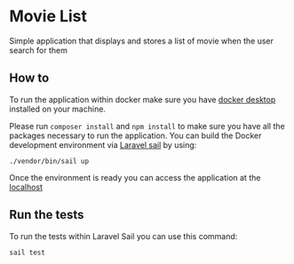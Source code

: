 
# Movie List

Simple application that displays and stores a list of movie when the user search for them

## How to

To run the application within docker make sure you have [docker desktop](https://www.docker.com/products/docker-desktop) installed on your machine.

Please run ```composer install``` and ```npm install``` to make sure you have all the packages necessary to run the application.
You can build the Docker development environment via [Laravel sail](https://laravel.com/docs/8.x/sail) by using:

```./vendor/bin/sail up```

Once the environment is ready you can access the application at the [localhost](http://localhost/)

## Run the tests

To run the tests within Laravel Sail you can use this command:

```sail test```